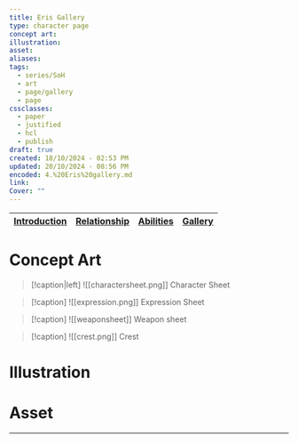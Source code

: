 ```yaml
---
title: Eris Gallery
type: character page
concept art: 
illustration: 
asset: 
aliases: 
tags:
  - series/SoH
  - art
  - page/gallery
  - page
cssclasses:
  - paper
  - justified
  - hcl
  - publish
draft: true
created: 18/10/2024 - 02:53 PM
updated: 20/10/2024 - 08:56 PM
encoded: 4.%20Eris%20gallery.md
link: 
Cover: ""
---
```


| [Introduction](1.%20Eris%20Ail.md) | [Relationship](2.%20Eris%20relationship.md) | [Abilities](3.%20Eris%20ability.md) | [Gallery](4.%20Eris%20gallery.md) | 
| ---------------- | ------------------------------------------- | ------------- | ----------- |

# Concept Art

> [!caption|left]
> ![[charactersheet.png]]
> Character Sheet

> [!caption]
> ![[expression.png]]
> Expression Sheet

> [!caption]
> ![[weaponsheet]]
> Weapon sheet

> [!caption]
> ![[crest.png]]
> Crest 

# Illustration

# Asset



---